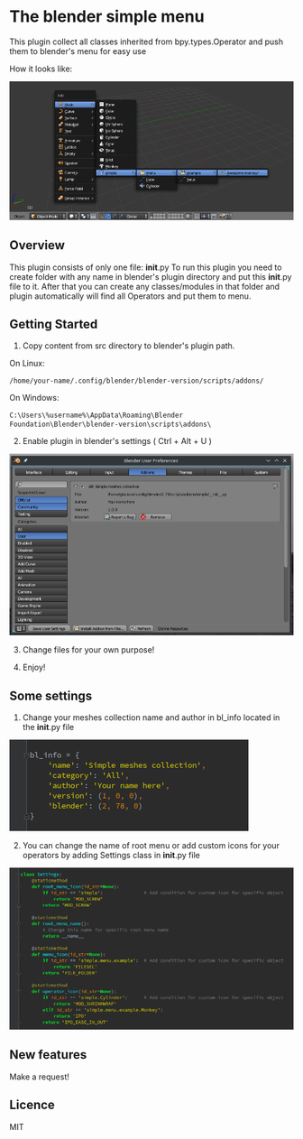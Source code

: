 # The blender simple menu

This plugin collect all classes inherited from bpy.types.Operator and push them to blender's menu for easy use

How it looks like:

![Alt text](doc/menu-example.png?raw=true "Menu example")

## Overview

This plugin consists of only one file: __init__.py
To run this plugin you need to create folder with any name in blender's plugin directory and put this __init__.py file to it.
After that you can create any classes/modules in that folder and plugin automatically will find all Operators and put them to menu.

## Getting Started

1. Copy content from src directory to blender's plugin path.

On Linux:
```
/home/your-name/.config/blender/blender-version/scripts/addons/
```

On Windows:
```
C:\Users\%username%\AppData\Roaming\Blender Foundation\Blender\blender-version\scripts\addons\
```
2. Enable plugin in blender's settings ( Ctrl + Alt + U )

![Alt text](doc/blender-settings.png?raw=true "Blender settings")

3. Change files for your own purpose!

4. Enjoy!

## Some settings

1. Change your meshes collection name and author in bl_info located in the __init__.py file

![Alt text](doc/bl-info.png?raw=true "bl_info")

2. You can change the name of root menu or add custom icons for your operators by adding Settings class in __init__.py file

![Alt text](doc/plugin-settings.png?raw=true "Plugin settings")

## New features

Make a request!

## Licence

MIT
